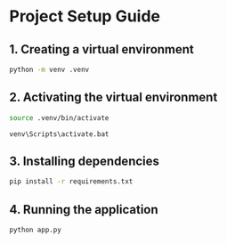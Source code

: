 # Project Setup Guide

## 1. Creating a virtual environment

```bash
python -m venv .venv
```

## 2. Activating the virtual environment

```bash
source .venv/bin/activate
```

```windows
venv\Scripts\activate.bat
```

## 3. Installing dependencies

```bash
pip install -r requirements.txt
```

## 4. Running the application

```bash
python app.py
```
